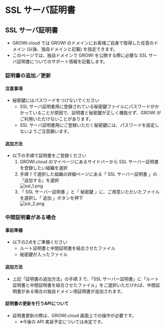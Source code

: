 # SSL サーバ証明書
## SSL サーバ証明書
- GROWI.cloud では GROWI のドメインにお客様ご自身で取得した任意のドメイン (以後、独自ドメインと記載) を指定できます。
- このページでは、独自ドメインで GROWI を公開する際に必要な SSL サーバ証明書についてのサポート情報を記載します。

### 証明書の追加／更新
#### 注意事項
- 秘密鍵にはパスワードをつけないでください
    - SSL サーバ証明書用に登録されている秘密鍵ファイルにパスワードがかかっていることが原因で、証明書と秘密鍵が正しく機能せず、GROWI がご利用いただけないことがあります。
    - SSL サーバ証明書用にご登録いただく秘密鍵には、パスワードを設定しないようご注意願います。

#### 追加方法
- 以下の手順で証明書をご登録ください
    1. GROWI.cloud のマイページにあるサイドバーから SSL サーバー証明書を登録したい組織を選択
    1. 手順 1 で選択した組織の詳細ページにある「 SSL サーバー証明書 」の「追加する」を選択  
![ssl_1.png](/assets/images/ja/ssl_1.png)
    1. 「 SSL サーバー証明書 」と「 秘密鍵 」に、ご用意いただいたファイルを選択し「 追加 」ボタンを押下  
![ssl_2.png](/assets/images/ja/ssl_2.png)

### 中間証明書がある場合
#### 事前準備
- 以下の2点をご準備ください
    - ルート証明書と中間証明書を結合させたファイル
    - 秘密鍵が入ったファイル

#### 追加方法
- 上記「証明書の追加方法」の手順 3 で、「SSL サーバー証明書」に「ルート証明書と中間証明書を結合させたファイル」をご選択いただければ、中間証明書がある場合の独自ドメイン用証明書が追加されます。


#### 証明書の更新を行うAPIについて
 - 証明書更新の際は、GROWI.cloud 画面上での操作が必要です。
   - ※今後の API 実装予定については未定です。